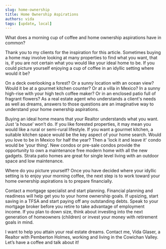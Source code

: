 ```yaml
---
slug: home-ownership
title: Home Ownership Aspirations
authors: vida
tags: [update, local]
---
```


What does a morning cup of coffee and home ownership aspirations have in common?

<!-- truncate -->

Thank you to my clients for the inspiration for this article.
Sometimes buying a home may involve looking at many properties to find what you
want, that is, if you are not certain what you would like your ideal home to be.
If you could picture yourself enjoying a cup of coffee in an idyllic setting where
would it be?

On a deck overlooking a forest? Or a sunny location with an ocean view? Would it
be at a gourmet kitchen counter? Or at a villa in Mexico? In a sunny high-rise with
your high tech coffee maker? Or in an enclosed patio full of fragrant flowers?
As a real estate agent who understands a client's needs as well as dreams,
answers to those questions are an imaginative way to understand your home
ownership aspirations.

Buying an ideal home means that your Realtor understands what you want. Just ‘a
house’ won’t do. If you like forested properties, it may mean you would like a rural
or semi-rural lifestyle. If you want a gourmet kitchen, a suitable kitchen space
would be the key aspect of your home search. Would you love to be in Mexico for
half the year? Then a 'lock it and leave it' condo would be ‘your thing’. New condos
or pre-sale condos provide the opportunity to own a maintenance free modern
home with all the new gadgets. Strata patio homes are great for single level living
with an outdoor space and low maintenance.

Where do you picture yourself?
Once you have decided where your idyllic setting is to enjoy your morning coffee,
the next step is to work toward your home ownership aspirations is to prepare
financially.

Contact a mortgage specialist and start planning. Financial planning and readiness
will help get you to your home ownership goals. If upsizing, start saving in a TFSA
and start paying off any outstanding debts. Speak to your mortgage broker before
you retire to take advantage of employment income. If you plan to down size,
think about investing into the next generation of homeowners (children) or invest
your money with retirement goals in mind.

I want to help you attain your real estate dreams. Contact me, Vida Glaser, a
Realtor with Pemberton Holmes, working and living in the Cowichan Valley. Let’s
have a coffee and talk about it!
